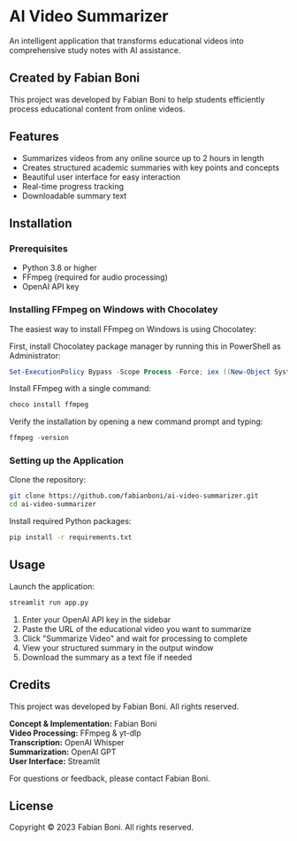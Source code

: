# AI Video Summarizer

An intelligent application that transforms educational videos into comprehensive study notes with AI assistance.

## Created by Fabian Boni

This project was developed by Fabian Boni to help students efficiently process educational content from online videos.

## Features
- Summarizes videos from any online source up to 2 hours in length
- Creates structured academic summaries with key points and concepts
- Beautiful user interface for easy interaction
- Real-time progress tracking
- Downloadable summary text

## Installation

### Prerequisites
- Python 3.8 or higher
- FFmpeg (required for audio processing)
- OpenAI API key

### Installing FFmpeg on Windows with Chocolatey
The easiest way to install FFmpeg on Windows is using Chocolatey:

First, install Chocolatey package manager by running this in PowerShell as Administrator:
```powershell
Set-ExecutionPolicy Bypass -Scope Process -Force; iex ((New-Object System.Net.WebClient).DownloadString('https://chocolatey.org/install.ps1'))
```

Install FFmpeg with a single command:
```powershell
choco install ffmpeg
```

Verify the installation by opening a new command prompt and typing:
```powershell
ffmpeg -version
```

### Setting up the Application
Clone the repository:
```bash
git clone https://github.com/fabianboni/ai-video-summarizer.git
cd ai-video-summarizer
```

Install required Python packages:
```bash
pip install -r requirements.txt
```

## Usage
Launch the application:
```bash
streamlit run app.py
```

1. Enter your OpenAI API key in the sidebar
2. Paste the URL of the educational video you want to summarize
3. Click "Summarize Video" and wait for processing to complete
4. View your structured summary in the output window
5. Download the summary as a text file if needed

## Credits
This project was developed by Fabian Boni. All rights reserved.

**Concept & Implementation:** Fabian Boni  
**Video Processing:** FFmpeg & yt-dlp  
**Transcription:** OpenAI Whisper  
**Summarization:** OpenAI GPT  
**User Interface:** Streamlit  

For questions or feedback, please contact Fabian Boni.

## License
Copyright © 2023 Fabian Boni. All rights reserved.